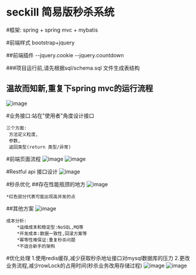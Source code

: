 # seckill 简易版秒杀系统

#框架:
    spring + spring mvc + mybatis

#前端样式
    bootstrap+jquery

##前端插件
    --jquery.cookie
    --jquery.countdown
 
###项目运行前,请先根据sql/schema.sql 文件生成表结构

## 温故而知新,重复下spring mvc的运行流程
![image](https://raw.githubusercontent.com/fimi2008/seckill/master/images-folder/springmvc.png)
 
#业务接口:站在"使用者"角度设计接口

    三个方面:
     方法定义粒度,
     参数,
     返回类型(return 类型/异常)
  
#前端页面流程
![image](https://raw.githubusercontent.com/fimi2008/seckill/master/images-folder/lc.png)
![image](https://raw.githubusercontent.com/fimi2008/seckill/master/images-folder/lc2.png)

#Restful api 接口设计
![image](https://raw.githubusercontent.com/fimi2008/seckill/master/images-folder/restful.png)

#秒杀优化
##存在性能瓶颈的地方
![image](https://raw.githubusercontent.com/fimi2008/seckill/master/images-folder/problem.png)

    *红色部分代表可能出现高并发的点
  
##其他方案
![image](https://raw.githubusercontent.com/fimi2008/seckill/master/images-folder/other.png)

    成本分析:
        *运维成本和稳定型:NoSQL,MQ等
        *开发成本:数据一致性,回滚方案等
        *幂等性难保证:重复秒杀问题
        *不适合新手的架构
        
#优化处理
    1.使用redis缓存,减少获取秒杀地址接口对mysql数据库的压力
    2.更改业务流程,减少rowLock的占用时间(秒杀业务改用存储过程)
![image](https://raw.githubusercontent.com/fimi2008/seckill/master/images-folder/yhbefore.png)
![image](https://raw.githubusercontent.com/fimi2008/seckill/master/images-folder/yhafter.png)